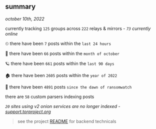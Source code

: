 
## summary
_october 10th, 2022_

currently tracking `125` groups across `222` relays & mirrors - _`73` currently online_

⏲ there have been `7` posts within the `last 24 hours`

🦈 there have been `66` posts within the `month of october`

🪐 there have been `661` posts within the `last 90 days`

🏚 there have been `2605` posts within the `year of 2022`

🦕 there have been `4891` posts `since the dawn of ransomwatch`

there are `58` custom parsers indexing posts

_`20` sites using v2 onion services are no longer indexed - [support.torproject.org](https://support.torproject.org/onionservices/v2-deprecation/)_

> see the project [README](https://github.com/joshhighet/ransomwatch#ransomwatch--) for backend technicals
